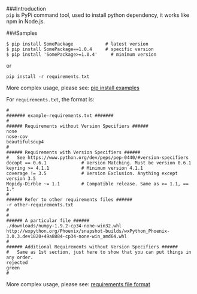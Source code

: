 ###Introduction  
`pip` is PyPi command tool, used to install python dependency, it works like npm in Node.js. 

###Samples  

```
$ pip install SomePackage            # latest version
$ pip install SomePackage==1.0.4     # specific version
$ pip install 'SomePackage>=1.0.4'     # minimum version
```
or  
```
pip install -r requirements.txt
```

More complex usage, please see: [pip install examples](https://pip.pypa.io/en/stable/reference/pip_install/#pip-install-examples)  


For `requirements.txt`, the format is:  

```
#
####### example-requirements.txt #######
#
###### Requirements without Version Specifiers ######
nose
nose-cov
beautifulsoup4
#
###### Requirements with Version Specifiers ######
#   See https://www.python.org/dev/peps/pep-0440/#version-specifiers
docopt == 0.6.1             # Version Matching. Must be version 0.6.1
keyring >= 4.1.1            # Minimum version 4.1.1
coverage != 3.5             # Version Exclusion. Anything except version 3.5
Mopidy-Dirble ~= 1.1        # Compatible release. Same as >= 1.1, == 1.*
#
###### Refer to other requirements files ######
-r other-requirements.txt
#
#
###### A particular file ######
./downloads/numpy-1.9.2-cp34-none-win32.whl
http://wxpython.org/Phoenix/snapshot-builds/wxPython_Phoenix-3.0.3.dev1820+49a8884-cp34-none-win_amd64.whl
#
###### Additional Requirements without Version Specifiers ######
#   Same as 1st section, just here to show that you can put things in any order.
rejected
green
#
```

More complex usage, please see: [requirements file format](https://pip.pypa.io/en/stable/reference/pip_install/#requirements-file-format)  